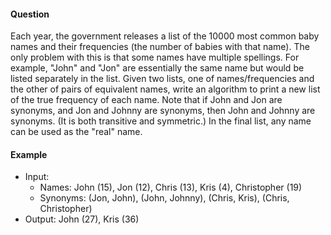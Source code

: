 #### Question

Each year, the government releases a list of the 10000 most common baby names and their frequencies (the number of babies with that name). The only problem with this is that some names have multiple spellings. For example, "John" and "Jon" are essentially the same name but would be listed separately in the list. Given two lists, one of names/frequencies and the other of pairs of equivalent names, write an algorithm to print a new list of the true frequency of each name. Note that if John and Jon are synonyms, and Jon and Johnny are synonyms, then John and Johnny are synonyms. (It is both transitive and symmetric.) In the final list, any name can be used as the "real" name.

#### Example

- Input:
  - Names: John (15), Jon (12), Chris (13), Kris (4), Christopher (19)
  - Synonyms: (Jon, John), (John, Johnny), (Chris, Kris), (Chris, Christopher)
- Output: John (27), Kris (36)
